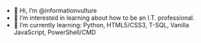- 👋 Hi, I’m @informationvulture
- 👀 I’m interested in learning about how to be an I.T. professional.
- 🌱 I’m currently learning: Python, HTML5/CSS3, T-SQL, Vanilla JavaScript, PowerShell/CMD

<!---
informationvulture/informationvulture is a ✨ special ✨ repository because its `README.md` (this file) appears on your GitHub profile.
You can click the Preview link to take a look at your changes.
--->
